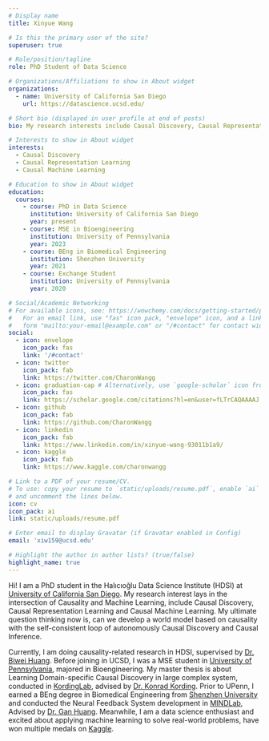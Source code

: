 ```yaml
---
# Display name
title: Xinyue Wang

# Is this the primary user of the site?
superuser: true

# Role/position/tagline
role: PhD Student of Data Science

# Organizations/Affiliations to show in About widget
organizations:
  - name: University of California San Diego
    url: https://datascience.ucsd.edu/

# Short bio (displayed in user profile at end of posts)
bio: My research interests include Causal Discovery, Causal Representation Learning and Causal Machine Learning

# Interests to show in About widget
interests:
  - Causal Discovery
  - Causal Representation Learning
  - Causal Machine Learning

# Education to show in About widget
education:
  courses:
    - course: PhD in Data Science
      institution: University of California San Diego
      year: present
    - course: MSE in Bioengineering
      institution: University of Pennsylvania
      year: 2023
    - course: BEng in Biomedical Engineering
      institution: Shenzhen University
      year: 2021
    - course: Exchange Student
      institution: University of Pennsylvania
      year: 2020

# Social/Academic Networking
# For available icons, see: https://wowchemy.com/docs/getting-started/page-builder/#icons
#   For an email link, use "fas" icon pack, "envelope" icon, and a link in the
#   form "mailto:your-email@example.com" or "/#contact" for contact widget.
social:
  - icon: envelope
    icon_pack: fas
    link: '/#contact'
  - icon: twitter
    icon_pack: fab
    link: https://twitter.com/CharonWangg
  - icon: graduation-cap # Alternatively, use `google-scholar` icon from `ai` icon pack
    icon_pack: fas
    link: https://scholar.google.com/citations?hl=en&user=fLTrCAQAAAAJ
  - icon: github
    icon_pack: fab
    link: https://github.com/CharonWangg
  - icon: linkedin
    icon_pack: fab
    link: https://www.linkedin.com/in/xinyue-wang-93011b1a9/
  - icon: kaggle
    icon_pack: fab
    link: https://www.kaggle.com/charonwangg

# Link to a PDF of your resume/CV.
# To use: copy your resume to `static/uploads/resume.pdf`, enable `ai` icons in `params.toml`,
# and uncomment the lines below.
icon: cv
icon_pack: ai
link: static/uploads/resume.pdf

# Enter email to display Gravatar (if Gravatar enabled in Config)
email: 'xiw159@ucsd.edu'

# Highlight the author in author lists? (true/false)
highlight_name: true
---
```


Hi! I am a PhD student in the Halıcıoğlu Data Science Institute (HDSI) at [University of California San Diego](https://datascience.ucsd.edu/).
My research interest lays in the intersection of Causality and Machine Learning, include Causal Discovery, Causal Representation Learning 
and Causal Machine Learning. My ultimate question thinking now is, can we develop a world model based on causality with the self-consistent loop of
autonomously Causal Discovery and Causal Inference.

Currently, I am doing causality-related research in HDSI, supervised by [Dr. Biwei Huang](https://biweihuang.com/). Before joining in UCSD,
I was a MSE student in [University of Pennsylvania](https://www.upenn.edu/), majored in Bioengineering. My master thesis 
is about Learning Domain-specific Causal Discovery in large complex system, conducted in [KordingLab](http://kordinglab.com/), advised by 
[Dr. Konrad Kording](http://koerding.com/). Prior to UPenn, I earned a BEng degree in Biomedical 
Engineering from [Shenzhen University](https://bme.szu.edu.cn/#) and conducted the Neural Feedback System 
development in [MINDLab](http://www.zgzhang-lab.net/), Advised by [Dr. Gan Huang](https://huanggan.site/). 
Meanwhile, I am a data science enthusiast and excited about applying machine learning to solve real-world problems, have won multiple medals on [Kaggle](https://www.kaggle.com/). 

[//]: # (Path: content/authors/admin/_index.md)

[//]: # ({{< icon name="download" pack="fas" >}} Download my {{< staticref "static/uploads/resume.pdf" "newtab" >}}resumé{{< /staticref >}}.)
